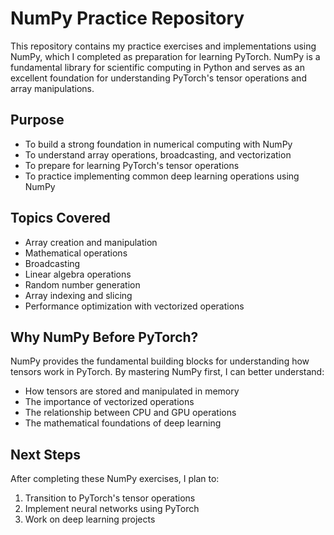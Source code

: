# NumPy Practice Repository

This repository contains my practice exercises and implementations using NumPy, which I completed as preparation for learning PyTorch. NumPy is a fundamental library for scientific computing in Python and serves as an excellent foundation for understanding PyTorch's tensor operations and array manipulations.

## Purpose

- To build a strong foundation in numerical computing with NumPy
- To understand array operations, broadcasting, and vectorization
- To prepare for learning PyTorch's tensor operations
- To practice implementing common deep learning operations using NumPy

## Topics Covered

- Array creation and manipulation
- Mathematical operations
- Broadcasting
- Linear algebra operations
- Random number generation
- Array indexing and slicing
- Performance optimization with vectorized operations

## Why NumPy Before PyTorch?

NumPy provides the fundamental building blocks for understanding how tensors work in PyTorch. By mastering NumPy first, I can better understand:
- How tensors are stored and manipulated in memory
- The importance of vectorized operations
- The relationship between CPU and GPU operations
- The mathematical foundations of deep learning

## Next Steps

After completing these NumPy exercises, I plan to:
1. Transition to PyTorch's tensor operations
2. Implement neural networks using PyTorch
3. Work on deep learning projects

